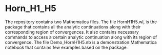# Horn_H1_H5

The repository contains two Mathematica files. 
The file HornH1H5.wl, is the package that contains all the analytic continuations along with their corresponding region of convergences. It also contains necessary commands to access a certain analytic continuation along with its region of convergence.
The file Demo_HornH1H5.nb is a demonstration Mathematica notebook that contains few examples based on the package.
